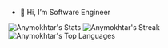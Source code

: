 - 👋 Hi, I’m Software Engineer 

![Anymokhtar's Stats](https://github-readme-stats.vercel.app/api?username=Anymokhtar&theme=merko&show_icons=true&hide_border=false&count_private=true)
![Anymokhtar's Streak](https://github-readme-streak-stats.herokuapp.com/?user=Anymokhtar&theme=merko&hide_border=false)
![Anymokhtar's Top Languages](https://github-readme-stats.vercel.app/api/top-langs/?username=Anymokhtar&theme=merko&show_icons=true&hide_border=false&layout=compact)
